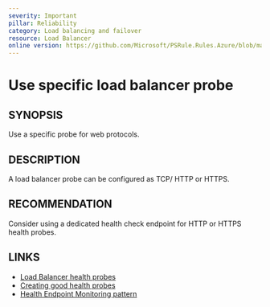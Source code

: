 ```yaml
---
severity: Important
pillar: Reliability
category: Load balancing and failover
resource: Load Balancer
online version: https://github.com/Microsoft/PSRule.Rules.Azure/blob/main/docs/en/rules/Azure.LB.Probe.md
---
```


# Use specific load balancer probe

## SYNOPSIS

Use a specific probe for web protocols.

## DESCRIPTION

A load balancer probe can be configured as TCP/ HTTP or HTTPS.

## RECOMMENDATION

Consider using a dedicated health check endpoint for HTTP or HTTPS health probes.

## LINKS

- [Load Balancer health probes](https://docs.microsoft.com/azure/load-balancer/load-balancer-custom-probe-overview)
- [Creating good health probes](https://docs.microsoft.com/azure/architecture/framework/resiliency/monitoring#creating-good-health-probes)
- [Health Endpoint Monitoring pattern](https://docs.microsoft.com/azure/architecture/patterns/health-endpoint-monitoring)
